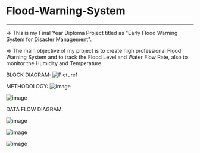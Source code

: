 # Flood-Warning-System
-------------------------------------------------------------------------------------------------------------------------------------------------------------------------
=> This is my Final Year Diploma Project titled as "Early Flood Warning System for Disaster Management".

=> The main objective of my project is to create high professional Flood Warning System and to track the Flood Level and Water Flow Rate, also to monitor the Humidity and Temperature. 

BLOCK DIAGRAM:
![Picture1](https://github.com/Kalirajm01/Early-Flood-Warning-System/assets/92640470/8ebfd755-86c4-4a4f-ab55-454fab585c89)

METHODOLOGY:
![image](https://user-images.githubusercontent.com/92640470/201082813-fe459e42-1f49-4f62-83e8-e3d2b5ffc5d0.png)

![image](https://user-images.githubusercontent.com/92640470/201083876-0c1a9936-3af7-452f-899c-ec5ed0f4a9f7.png)

DATA FLOW DIAGRAM:

![image](https://user-images.githubusercontent.com/92640470/201084249-5c3fe706-9e78-4426-9aec-d7895e294938.png)

![image](https://user-images.githubusercontent.com/92640470/201084551-07301c82-f98e-4fe9-af08-fa96b4541c40.png)


![image](https://user-images.githubusercontent.com/92640470/201084712-a1f6be89-37c3-4926-85f7-00ae4ddaf601.png)

